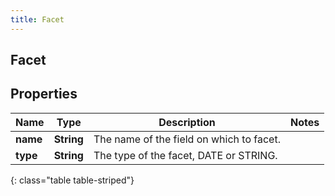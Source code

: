 ```yaml
---
title: Facet
---
```

## Facet


## Properties

| Name | Type | Description | Notes |
| ------------ | ------------- | ------------- | ------------- |
| **name** | <!----><!---->**String**<!----> | The name of the field on which to facet. |  |
| **type** | <!----><!---->**String**<!----> | The type of the facet, DATE or STRING. |  |
{: class="table table-striped"}



